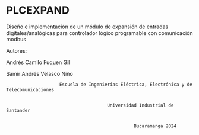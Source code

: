 # PLCEXPAND
Diseño e implementación de un módulo de expansión de entradas digitales/analógicas para controlador lógico programable con comunicación modbus


Autores:


Andrés Camilo Fuquen Gil


Samir Andrés Velasco Niño


                        Escuela de Ingenierías Eléctrica, Electrónica y de Telecomunicaciones


                                          Universidad Industrial de Santander


                                                    Bucaramanga 2024
